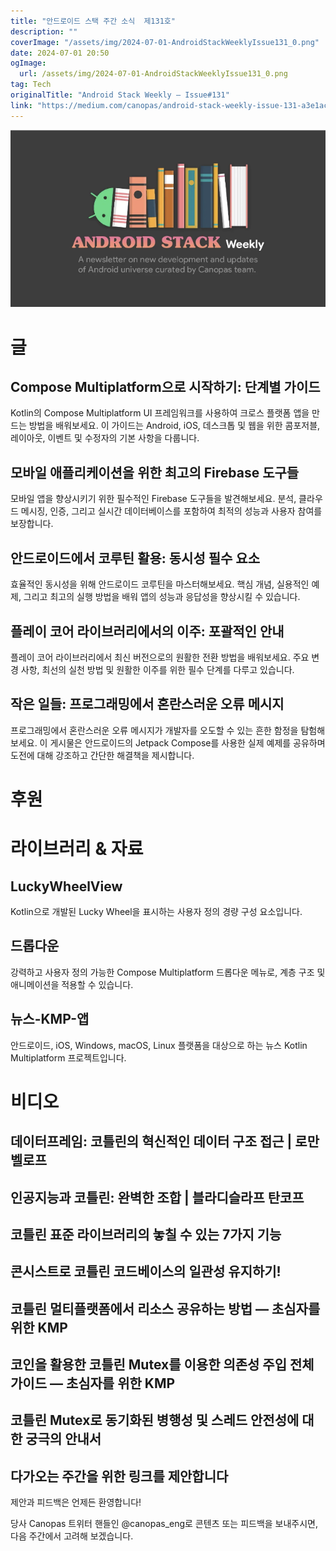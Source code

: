 ```yaml
---
title: "안드로이드 스택 주간 소식  제131호"
description: ""
coverImage: "/assets/img/2024-07-01-AndroidStackWeeklyIssue131_0.png"
date: 2024-07-01 20:50
ogImage: 
  url: /assets/img/2024-07-01-AndroidStackWeeklyIssue131_0.png
tag: Tech
originalTitle: "Android Stack Weekly — Issue#131"
link: "https://medium.com/canopas/android-stack-weekly-issue-131-a3e1ac8d89a0"
---
```



![Image](/assets/img/2024-07-01-AndroidStackWeeklyIssue131_0.png)

# 글

## Compose Multiplatform으로 시작하기: 단계별 가이드

Kotlin의 Compose Multiplatform UI 프레임워크를 사용하여 크로스 플랫폼 앱을 만드는 방법을 배워보세요. 이 가이드는 Android, iOS, 데스크톱 및 웹을 위한 콤포저블, 레이아웃, 이벤트 및 수정자의 기본 사항을 다룹니다.

<div class="content-ad"></div>

## 모바일 애플리케이션을 위한 최고의 Firebase 도구들

모바일 앱을 향상시키기 위한 필수적인 Firebase 도구들을 발견해보세요. 분석, 클라우드 메시징, 인증, 그리고 실시간 데이터베이스를 포함하여 최적의 성능과 사용자 참여를 보장합니다.

## 안드로이드에서 코루틴 활용: 동시성 필수 요소

효율적인 동시성을 위해 안드로이드 코루틴을 마스터해보세요. 핵심 개념, 실용적인 예제, 그리고 최고의 실행 방법을 배워 앱의 성능과 응답성을 향상시킬 수 있습니다.

<div class="content-ad"></div>

## 플레이 코어 라이브러리에서의 이주: 포괄적인 안내

플레이 코어 라이브러리에서 최신 버전으로의 원활한 전환 방법을 배워보세요. 주요 변경 사항, 최선의 실천 방법 및 원활한 이주를 위한 필수 단계를 다루고 있습니다.

## 작은 일들: 프로그래밍에서 혼란스러운 오류 메시지

프로그래밍에서 혼란스러운 오류 메시지가 개발자를 오도할 수 있는 흔한 함정을 탐험해보세요. 이 게시물은 안드로이드의 Jetpack Compose를 사용한 실제 예제를 공유하며 도전에 대해 강조하고 간단한 해결책을 제시합니다.

<div class="content-ad"></div>

# 후원

# 라이브러리 & 자료

## LuckyWheelView

Kotlin으로 개발된 Lucky Wheel을 표시하는 사용자 정의 경량 구성 요소입니다.

<div class="content-ad"></div>

## 드롭다운

강력하고 사용자 정의 가능한 Compose Multiplatform 드롭다운 메뉴로, 계층 구조 및 애니메이션을 적용할 수 있습니다.

## 뉴스-KMP-앱

안드로이드, iOS, Windows, macOS, Linux 플랫폼을 대상으로 하는 뉴스 Kotlin Multiplatform 프로젝트입니다.

<div class="content-ad"></div>

# 비디오

## 데이터프레임: 코틀린의 혁신적인 데이터 구조 접근 | 로만 벨로프

## 인공지능과 코틀린: 완벽한 조합 | 블라디슬라프 탄코프

## 코틀린 표준 라이브러리의 놓칠 수 있는 7가지 기능

<div class="content-ad"></div>

## 콘시스트로 코틀린 코드베이스의 일관성 유지하기!

## 코틀린 멀티플랫폼에서 리소스 공유하는 방법 — 초심자를 위한 KMP

## 코인을 활용한 코틀린 Mutex를 이용한 의존성 주입 전체 가이드 — 초심자를 위한 KMP

## 코틀린 Mutex로 동기화된 병행성 및 스레드 안전성에 대한 궁극의 안내서

<div class="content-ad"></div>

## 다가오는 주간을 위한 링크를 제안합니다

제안과 피드백은 언제든 환영합니다!

당사 Canopas 트위터 핸들인 @canopas_eng로 콘텐츠 또는 피드백을 보내주시면, 다음 주간에서 고려해 보겠습니다.